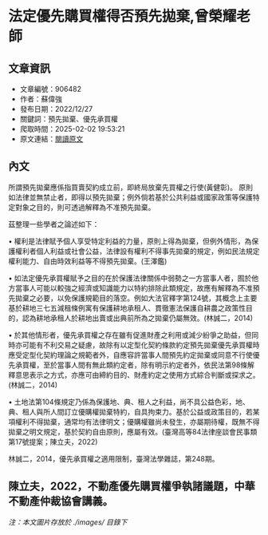 # 法定優先購買權得否預先拋棄,曾榮耀老師

## 文章資訊
- 文章編號：906482
- 作者：蘇偉強
- 發布日期：2022/12/27
- 關鍵詞：預先拋棄、優先承買權
- 爬取時間：2025-02-02 19:53:21
- 原文連結：[閱讀原文](https://real-estate.get.com.tw/Columns/detail.aspx?no=906482)

## 內文
所謂預先拋棄應係指買賣契約成立前，即終局放棄先買權之行使(黃健彰)。 原則如法律並無禁止者，即得以預先拋棄；例外倘若基於公共利益或國家政策等保護特定對象之目的，則可透過解釋為不准預先拋棄。

茲整理一些學者之論述如下：

• 權利是法律賦予個人享受特定利益的力量，原則上得為拋棄，但例外情形，為保護權利者個人利益或社會公益，法律設有權利不得事先拋棄的規定，例如民法規定權利能力、自由時效利益等不得預先拋棄。(王澤鑑)

• 如法定優先承買權賦予之目的在於保護法律關係中弱勢之一方當事人者，囿於他方當事人可能以較強之經濟或知識能力以特約排除此類規定，故應有解釋為不准預先拋棄之必要，以免保護規範目的落空。例如大法官釋字第124號，其概念上主要基於耕地三七五減租條例寓有保護耕地承租人、貫徹憲法保護自耕農之政策性目的，認為耕地承租人於耕地出賣或出典前所為之拋棄仍屬無效。(林誠二，2014)

• 於其他情形者，優先承買權之存在雖有促進財產之利用或減少紛爭之助益，但同時亦可能有不利交易之疑慮，故除有以定型化契約條款約定預先拋棄優先承買權時應受定型化契約理論之規範者外，自應容許當事人間預先約定拋棄或同意不行使優先承買權，至於當事人間有無此類約定者，除有明示約定者外，依民法第98條解釋意思表示之方式，亦應可由締約目的、財產約定之使用方式綜合判斷或探求之。(林誠二，2014)

• 土地法第104條規定乃係為保護地、典、租人之利益，尚不具公益色彩，地、典、租人與所人間訂立優購權拋棄特約，自具拘束力。基於公益或政策目的，若某項權利不得拋棄，通常均有法律明文；優購權雖尚未發生，亦屬期待權，既無不得拋棄之明文規定，基於契約自由原則，應屬有效。(臺灣高等84法律座談會民事類第17號提案；陳立夫，2022)

林誠二，2014，優先承買權之適用限制，臺灣法學雜誌，第248期。

陳立夫，2022，不動產優先購買權爭執諸議題，中華不動產仲裁協會講義。
---
*注：本文圖片存放於 ./images/ 目錄下*
